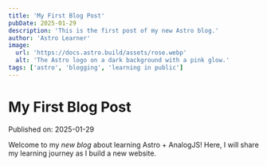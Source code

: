 ```yaml
---
title: 'My First Blog Post'
pubDate: 2025-01-29
description: 'This is the first post of my new Astro blog.'
author: 'Astro Learner'
image:
  url: 'https://docs.astro.build/assets/rose.webp'
  alt: 'The Astro logo on a dark background with a pink glow.'
tags: ['astro', 'blogging', 'learning in public']
---
```


# My First Blog Post

Published on: 2025-01-29

Welcome to my _new blog_ about learning Astro + AnalogJS! Here, I will share my learning journey as I build a new website.
